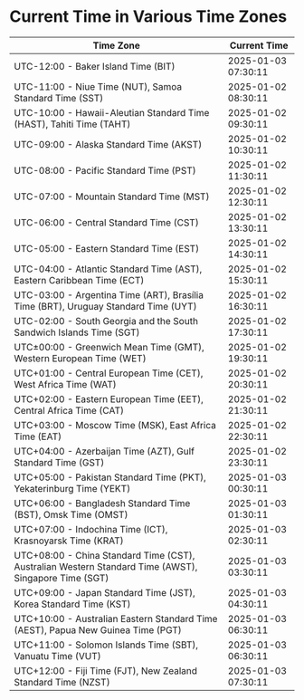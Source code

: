 # Current Time in Various Time Zones

| Time Zone | Current Time |
|-----------|--------------|
| UTC-12:00 - Baker Island Time (BIT) | 2025-01-03 07:30:11 |
| UTC-11:00 - Niue Time (NUT), Samoa Standard Time (SST) | 2025-01-02 08:30:11 |
| UTC-10:00 - Hawaii-Aleutian Standard Time (HAST), Tahiti Time (TAHT) | 2025-01-02 09:30:11 |
| UTC-09:00 - Alaska Standard Time (AKST) | 2025-01-02 10:30:11 |
| UTC-08:00 - Pacific Standard Time (PST) | 2025-01-02 11:30:11 |
| UTC-07:00 - Mountain Standard Time (MST) | 2025-01-02 12:30:11 |
| UTC-06:00 - Central Standard Time (CST) | 2025-01-02 13:30:11 |
| UTC-05:00 - Eastern Standard Time (EST) | 2025-01-02 14:30:11 |
| UTC-04:00 - Atlantic Standard Time (AST), Eastern Caribbean Time (ECT) | 2025-01-02 15:30:11 |
| UTC-03:00 - Argentina Time (ART), Brasília Time (BRT), Uruguay Standard Time (UYT) | 2025-01-02 16:30:11 |
| UTC-02:00 - South Georgia and the South Sandwich Islands Time (SGT) | 2025-01-02 17:30:11 |
| UTC±00:00 - Greenwich Mean Time (GMT), Western European Time (WET) | 2025-01-02 19:30:11 |
| UTC+01:00 - Central European Time (CET), West Africa Time (WAT) | 2025-01-02 20:30:11 |
| UTC+02:00 - Eastern European Time (EET), Central Africa Time (CAT) | 2025-01-02 21:30:11 |
| UTC+03:00 - Moscow Time (MSK), East Africa Time (EAT) | 2025-01-02 22:30:11 |
| UTC+04:00 - Azerbaijan Time (AZT), Gulf Standard Time (GST) | 2025-01-02 23:30:11 |
| UTC+05:00 - Pakistan Standard Time (PKT), Yekaterinburg Time (YEKT) | 2025-01-03 00:30:11 |
| UTC+06:00 - Bangladesh Standard Time (BST), Omsk Time (OMST) | 2025-01-03 01:30:11 |
| UTC+07:00 - Indochina Time (ICT), Krasnoyarsk Time (KRAT) | 2025-01-03 02:30:11 |
| UTC+08:00 - China Standard Time (CST), Australian Western Standard Time (AWST), Singapore Time (SGT) | 2025-01-03 03:30:11 |
| UTC+09:00 - Japan Standard Time (JST), Korea Standard Time (KST) | 2025-01-03 04:30:11 |
| UTC+10:00 - Australian Eastern Standard Time (AEST), Papua New Guinea Time (PGT) | 2025-01-03 06:30:11 |
| UTC+11:00 - Solomon Islands Time (SBT), Vanuatu Time (VUT) | 2025-01-03 06:30:11 |
| UTC+12:00 - Fiji Time (FJT), New Zealand Standard Time (NZST) | 2025-01-03 07:30:11 |
